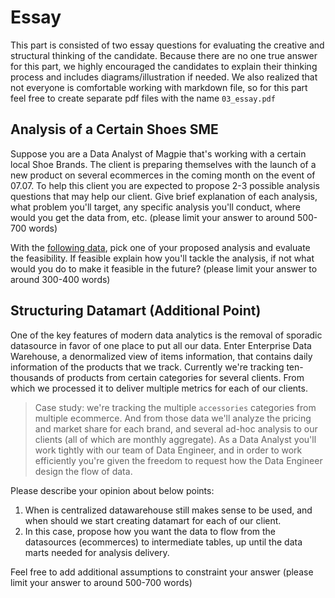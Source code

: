# Essay

This part is consisted of two essay questions for evaluating the creative and structural thinking of the candidate. Because there are no one true answer for this part, we highly encouraged the candidates to explain their thinking process and includes diagrams/illustration if needed. We also realized that not everyone is comfortable working with markdown file, so for this part feel free to create separate pdf files with the name `03_essay.pdf`

## Analysis of a Certain Shoes SME

Suppose you are a Data Analyst of Magpie that's working with a certain local Shoe Brands. The client is preparing themselves with the launch of a new product on several ecommerces in the coming month on the event of 07.07. To help this client you are expected to propose 2-3 possible analysis questions that may help our client. Give brief explanation of each analysis, what problem you'll target, any specific analysis you'll conduct, where would you get the data from, etc. (please limit your answer to around 500-700 words)

With the [following data](https://docs.google.com/spreadsheets/d/137ThHezo09Ykh-MIZt1hCL9Y52fLlAPUu-O37D6IOok/edit?usp=sharing), pick one of your proposed analysis and evaluate the feasibility. If feasible explain how you'll tackle the analysis, if not what would you do to make it feasible in the future? (please limit your answer to around 300-400 words)

## Structuring Datamart (Additional Point)

One of the key features of modern data analytics is the removal of sporadic datasource in favor of one place to put all our data. Enter Enterprise Data Warehouse, a denormalized view of items information, that contains daily information of the products that we track. Currently we're tracking ten-thousands of products from certain categories for several clients. From which we processed it to deliver multiple metrics for each of our clients. 
> Case study: we're tracking the multiple `accessories` categories from multiple ecommerce. And from those data we'll analyze the pricing and market share for each brand, and several ad-hoc analysis to our clients (all of which are monthly aggregate).
As a Data Analyst you'll work tightly with our team of Data Engineer, and in order to work efficiently you're given the freedom to request how the Data Engineer design the flow of data. 

Please describe your opinion about below points:
1. When is centralized datawarehouse still makes sense to be used, and when should we start creating datamart for each of our client. 
2. In this case, propose how you want the data to flow from the datasources (ecommerces) to intermediate tables, up until the data marts needed for analysis delivery.

Feel free to add additional assumptions to constraint your answer (please limit your answer to around 500-700 words)
